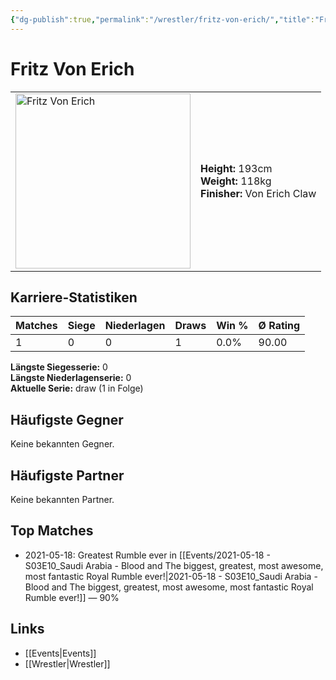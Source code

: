 ```yaml
---
{"dg-publish":true,"permalink":"/wrestler/fritz-von-erich/","title":"Fritz Von Erich","tags":["wrestler"],"noteIcon":""}
---
```



# Fritz Von Erich

<table>
        <tr>
        <td><img src="https://github.com/CptSpaulding1980/choke-slam-wrestling/releases/download/images/Fritz_Von_Erich.png" width="280" alt="Fritz Von Erich"></td>
        <td>
        <b>Height:</b> 193cm<br>
        <b>Weight:</b> 118kg<br>
        <b>Finisher:</b> Von Erich Claw<br>
        </td>
        </tr>
        </table>
        
## Karriere-Statistiken

| Matches | Siege | Niederlagen | Draws | Win % | Ø Rating |
|---------|-------|-------------|-------|-------|-----------|
| 1 | 0 | 0 | 1 | 0.0% | 90.00 |

**Längste Siegesserie:** 0<br>**Längste Niederlagenserie:** 0<br>**Aktuelle Serie:** draw (1 in Folge)


## Häufigste Gegner
Keine bekannten Gegner.

## Häufigste Partner
Keine bekannten Partner.

## Top Matches
- 2021-05-18: Greatest Rumble ever in [[Events/2021-05-18 - S03E10_Saudi Arabia - Blood and The biggest, greatest, most awesome, most fantastic Royal Rumble ever!\|2021-05-18 - S03E10_Saudi Arabia - Blood and The biggest, greatest, most awesome, most fantastic Royal Rumble ever!]] — 90%

## Links
- [[Events\|Events]]
- [[Wrestler\|Wrestler]]
